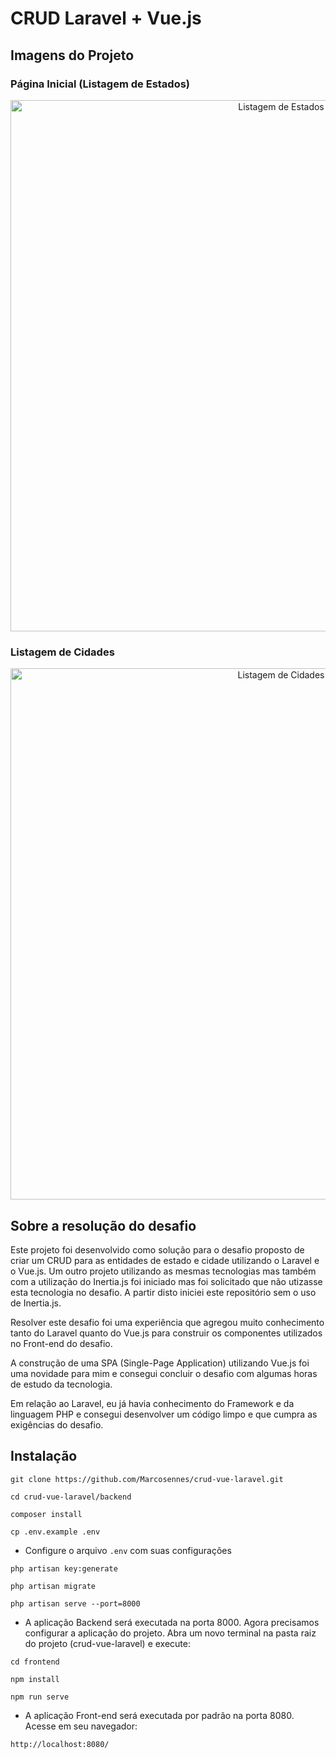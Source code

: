 # CRUD Laravel + Vue.js

## Imagens do Projeto

### Página Inicial (Listagem de Estados)

<div align="center">
    <img src="https://user-images.githubusercontent.com/43481166/196048437-5263ee04-2d6a-44fb-bbc5-0f1d8bb22215.png" alt="Listagem de Estados" width="850px;">
</div>

### Listagem de Cidades

<div align="center">
    <img src="https://user-images.githubusercontent.com/43481166/196048646-7b12d43e-e91a-4727-b6f6-2ce3861d1c17.png" alt="Listagem de Cidades" width="850px;">
</div>

## Sobre a resolução do desafio

Este projeto foi desenvolvido como solução para o desafio proposto de criar um CRUD para as entidades de estado e cidade utilizando o Laravel e o Vue.js. Um outro projeto utilizando as mesmas tecnologias mas também com a utilização do Inertia.js foi iniciado mas foi solicitado que não utizasse esta tecnologia no desafio. A partir disto iniciei este repositório sem o uso de Inertia.js.

Resolver este desafio foi uma experiência que agregou muito conhecimento tanto do Laravel quanto do Vue.js para construir os componentes utilizados no Front-end do desafio.

A construção de uma SPA (Single-Page Application) utilizando Vue.js foi uma novidade para mim e consegui concluir o desafio com algumas horas de estudo da tecnologia.

Em relação ao Laravel, eu já havia conhecimento do Framework e da linguagem PHP e consegui desenvolver um código limpo e que cumpra as exigências do desafio.

## Instalação

```
git clone https://github.com/Marcosennes/crud-vue-laravel.git
```
```
cd crud-vue-laravel/backend
```
```
composer install
```
```
cp .env.example .env
```

- Configure o arquivo `.env` com suas configurações

```
php artisan key:generate
```
```
php artisan migrate
```
```
php artisan serve --port=8000
```

- A aplicação Backend será executada na porta 8000. Agora precisamos configurar a aplicação do projeto. Abra um novo terminal na pasta raiz do projeto (crud-vue-laravel) e execute:

```
cd frontend
```
```
npm install
```
```
npm run serve
```

- A aplicação Front-end será executada por padrão na porta 8080. Acesse em seu navegador:

```
http://localhost:8080/
```
